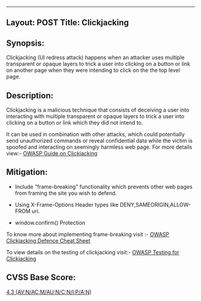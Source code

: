<!---
ClickJacking
-->

---
Layout: POST
Title: Clickjacking
---

Synopsis:
----------------
Clickjacking (UI redress attack) happens when an attacker uses multiple transparent or opaque layers to trick a user into clicking on a button or link on another page when they were intending to click on the the top level page. 

Description:
----------------------
Clickjacking is a malicious technique that consists of deceiving a user into interacting with multiple transparent or opaque layers to trick a user into clicking on a button or link which they did not intend to. 

It can be used in combination with other attacks, which could potentially send unauthorized commands or reveal confidential data while the victim is spoofed and interacting on seemingly harmless web page.
For more details view:- [OWASP Guide on Clickjacking](https://www.owasp.org/index.php/Clickjacking)

Mitigation:
-----------------
- Include "frame-breaking" functionality which prevents other web pages from framing the site you wish to defend. 

- Using X-Frame-Options Header types like DENY,SAMEORIGIN,ALLOW-FROM uri.

- window.confirm() Protection 

To know more about implementing frame-breaking visit :- [OWASP Clickjacking Defence Cheat Sheet](https://www.owasp.org/index.php/Clickjacking_Defense_Cheat_Sheet)

To view details on the testing of clickjacking visit:- [OWASP Testing for Clickjacking](https://www.owasp.org/index.php/Testing_for_Clickjacking_(OWASP-CS-004))

CVSS Base Score:
----------------------------
[ 4.3 (AV:N/AC:M/AU:N/C:N/I:P/A:N)
](http://nvd.nist.gov/cvss.cfm?vector=(AV:N/AC:M/AU:N/C:N/I:P/A:N)&version=2.0)

